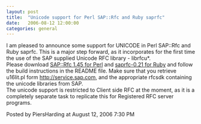 ```yaml
---
layout: post
title:  "Unicode support for Perl SAP::Rfc and Ruby saprfc"
date:   2006-08-12 12:00:00
categories: general
---
```



I am pleased to announce some support for UNICODE in Perl SAP::Rfc and  Ruby saprfc.  This is a major step forward, as it incorporates for the first time the use of the SAP supplied Unicode RFC library - librfcu*.<br/>
Please download <a href='http://search.cpan.org/search?dist=SAP-Rfc'>SAP::Rfc 1.45  for Perl</a> and <a href='/download/ruby/saprfc-0.21.tar.gz'>saprfc-0.21 for Ruby</a> and follow the build instructions in the README file.  Make sure that you retrieve u16lit.pl form http://service.sap.com, and the appropriate rfcsdk containing the unicode libraries from SAP.
<br/>
The unicode support is restricted to Client side RFC at the moment, as it is a completely separate task to replicate this for Registered RFC server programs.

<div id="a000054more"><div id="more">

</div></div>

<p class="posted">Posted by PiersHarding at August 12, 2006  7:30 PM</p>





